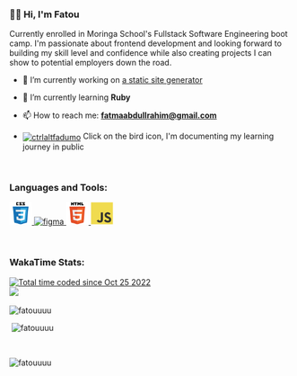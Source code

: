 <h3 align="left"> 👋🏿 Hi, I'm Fatou</h3>
<p align="left">Currently enrolled in Moringa School's Fullstack Software Engineering boot camp. I'm passionate about frontend development and looking forward to building my skill level and confidence while also creating projects I can show to potential employers down the road.</p>


- 🔭 I’m currently working on [a static site generator](https://github.com/fatouuuu/static-site-generator)

- 🌱 I’m currently learning **Ruby** 

- 📫 How to reach me: **fatmaabdullrahim@gmail.com**

- <a href="https://twitter.com/ctrlaltfadumo" target="blank"><img align="center" src="https://raw.githubusercontent.com/rahuldkjain/github-profile-readme-generator/master/src/images/icons/Social/twitter.svg" alt="ctrlaltfadumo" height="15" width="15" /></a> Click on the bird icon, I'm documenting my learning journey in public


<!-- <p align="left"> <img src="https://komarev.com/ghpvc/?username=fatouuuu&label=Profile%20views&color=0e75b6&style=flat" alt="fatouuuu" /> </p> -->

<!-- <p align="left"> <a href="https://twitter.com/ctrlaltfadumo" target="blank"><img src="https://img.shields.io/twitter/follow/ctrlaltfadumo?logo=twitter&style=for-the-badge" alt="ctrlaltfadumo" /></a> </p> -->

<br />
<h3 align="left">Languages and Tools:</h3>
<p align="left"> <a href="https://www.w3schools.com/css/" target="_blank" rel="noreferrer"> <img src="https://raw.githubusercontent.com/devicons/devicon/master/icons/css3/css3-original-wordmark.svg" alt="css3" width="40" height="40"/> </a> <a href="https://www.figma.com/" target="_blank" rel="noreferrer"> <img src="https://www.vectorlogo.zone/logos/figma/figma-icon.svg" alt="figma" width="40" height="40"/> </a> <a href="https://www.w3.org/html/" target="_blank" rel="noreferrer"> <img src="https://raw.githubusercontent.com/devicons/devicon/master/icons/html5/html5-original-wordmark.svg" alt="html5" width="40" height="40"/> </a> <a href="https://developer.mozilla.org/en-US/docs/Web/JavaScript" target="_blank" rel="noreferrer"> <img src="https://raw.githubusercontent.com/devicons/devicon/master/icons/javascript/javascript-original.svg" alt="javascript" width="40" height="40"/> </a> </p>

<br />
<h3 align="left">WakaTime Stats:</h3>
<a href="https://wakatime.com/@f2abae52-01d8-428e-bf6e-2a7f29dbad69"><img src="https://wakatime.com/badge/user/f2abae52-01d8-428e-bf6e-2a7f29dbad69.svg" alt="Total time coded since Oct 25 2022" /></a>

<br />
<image src="https://wakatime.com/share/@fatouuuu/c91d29c9-26a4-4cbc-ad7b-a16d0672ed92.svg">

<br />
<p align="left"><img src="https://github-readme-stats-git-masterrstaa-rickstaa.vercel.app/api/top-langs?username=fatouuuu&show_icons=true&locale=en&layout=compact" alt="fatouuuu" /></p>

<p align="left">&nbsp;<img src="https://github-readme-stats-git-masterrstaa-rickstaa.vercel.app/api?username=fatouuuu&show_icons=true&locale=en" alt="fatouuuu" /></p>

<br />
<p align="left"><img src="https://github-readme-streak-stats.herokuapp.com/?user=fatouuuu&" alt="fatouuuu" /></p>

<!-- <br />
<img align="left" src="https://wakatime.com/share/@fatouuuu/10d0b433-3cd1-46ac-9678-5da5dbafd505.svg" width="440" height="300" style="border-radius:25px;"> -->



<!--
**fatouuuu/fatouuuu** is a ✨ _special_ ✨ repository because its `README.md` (this file) appears on your GitHub profile.

Here are some ideas to get you started:

- 🔭 I’m currently working on ...
- 🌱 I’m currently learning ...
- 👯 I’m looking to collaborate on ...
- 🤔 I’m looking for help with ...
- 💬 Ask me about ...
- 📫 How to reach me: ...
- 😄 Pronouns: ...
- ⚡ Fun fact: ...
-->
